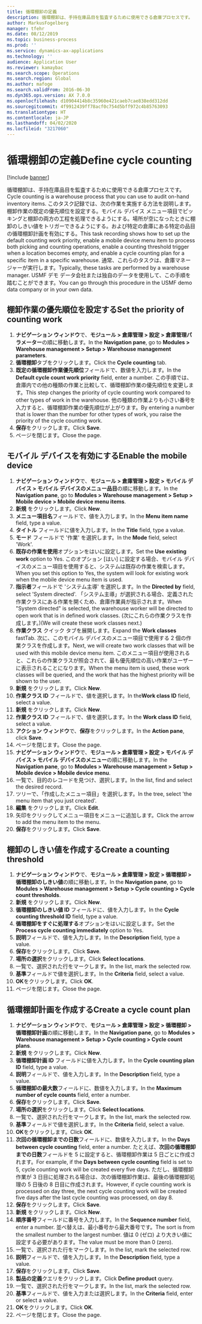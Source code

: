 ```yaml
---
title: 循環棚卸の定義
description: 循環棚卸は、手持在庫品目を監査するために使用できる倉庫プロセスです。
author: MarkusFogelberg
manager: tfehr
ms.date: 08/12/2019
ms.topic: business-process
ms.prod: ''
ms.service: dynamics-ax-applications
ms.technology: ''
audience: Application User
ms.reviewer: kamaybac
ms.search.scope: Operations
ms.search.region: Global
ms.author: mafoge
ms.search.validFrom: 2016-06-30
ms.dyn365.ops.version: AX 7.0.0
ms.openlocfilehash: d10904414b8c35960e421caeb7cae838edd312dd
ms.sourcegitcommit: 4f9912439ff78acf0c754d5bff972c4b85763093
ms.translationtype: HT
ms.contentlocale: ja-JP
ms.lasthandoff: 04/02/2020
ms.locfileid: "3217060"
---
```

# <a name="define-cycle-counting"></a><span data-ttu-id="92e02-103">循環棚卸の定義</span><span class="sxs-lookup"><span data-stu-id="92e02-103">Define cycle counting</span></span> 

[!include [banner](../../includes/banner.md)]

<span data-ttu-id="92e02-104">循環棚卸は、手持在庫品目を監査するために使用できる倉庫プロセスです。</span><span class="sxs-lookup"><span data-stu-id="92e02-104">Cycle counting is a warehouse process that you can use to audit on-hand inventory items.</span></span> <span data-ttu-id="92e02-105">このタスク記録では、次の作業を実施する方法を説明します。棚卸作業の既定の優先順位を設定する。モバイル デバイス メニュー項目でピッキングと棚卸の両方の工程を処理できるようにする。場所が空になったときに棚卸のしきい値をトリガーできるようにする。および特定の倉庫にある特定の品目の循環棚卸計画を有効にする。</span><span class="sxs-lookup"><span data-stu-id="92e02-105">This task recording shows how to set up the default counting work priority, enable a mobile device menu item to process both picking and counting operations, enable a counting threshold trigger when a location becomes empty, and enable a cycle counting plan for a specific item in a specific warehouse.</span></span> <span data-ttu-id="92e02-106">通常、これらのタスクは、倉庫マネージャーが実行します。</span><span class="sxs-lookup"><span data-stu-id="92e02-106">Typically, these tasks are performed by a warehouse manager.</span></span> <span data-ttu-id="92e02-107">USMF デモ データ会社または独自のデータを使用して、この手順を踏むことができます。</span><span class="sxs-lookup"><span data-stu-id="92e02-107">You can go through this procedure in the USMF demo data company or in your own data.</span></span>


## <a name="set-the-priority-of-counting-work"></a><span data-ttu-id="92e02-108">棚卸作業の優先順位を設定する</span><span class="sxs-lookup"><span data-stu-id="92e02-108">Set the priority of counting work</span></span>
1. <span data-ttu-id="92e02-109">**ナビゲーション ウィンドウ**で、**モジュール > 倉庫管理 > 設定 > 倉庫管理パラメーター**の順に移動します。</span><span class="sxs-lookup"><span data-stu-id="92e02-109">In the **Navigation pane**, go to **Modules > Warehouse management > Setup > Warehouse management parameters**.</span></span>
2. <span data-ttu-id="92e02-110">**循環棚卸**タブをクリックします。</span><span class="sxs-lookup"><span data-stu-id="92e02-110">Click the **Cycle counting** tab.</span></span>
3. <span data-ttu-id="92e02-111">**既定の循環棚卸作業優先順位**フィールドで、数値を入力します。</span><span class="sxs-lookup"><span data-stu-id="92e02-111">In the **Default cycle count work priority** field, enter a number.</span></span> <span data-ttu-id="92e02-112">この手順では、倉庫内での他の種類の作業と比較して、循環棚卸作業の優先順位を変更します。</span><span class="sxs-lookup"><span data-stu-id="92e02-112">This step changes the priority of cycle counting work compared to other types of work in the warehouse.</span></span> <span data-ttu-id="92e02-113">他の種類の作業よりも小さい番号を入力すると、循環棚卸作業の優先順位が上がります。</span><span class="sxs-lookup"><span data-stu-id="92e02-113">By entering a number that is lower than the number for other types of work, you raise the priority of the cycle counting work.</span></span>  
4. <span data-ttu-id="92e02-114">**保存**をクリックします。</span><span class="sxs-lookup"><span data-stu-id="92e02-114">Click **Save**.</span></span>
5. <span data-ttu-id="92e02-115">ページを閉じます。</span><span class="sxs-lookup"><span data-stu-id="92e02-115">Close the page.</span></span>

## <a name="enable-the-mobile-device"></a><span data-ttu-id="92e02-116">モバイル デバイスを有効にする</span><span class="sxs-lookup"><span data-stu-id="92e02-116">Enable the mobile device</span></span>
1. <span data-ttu-id="92e02-117">**ナビゲーション ウィンドウ**で、**モジュール > 倉庫管理 > 設定 > モバイル デバイス > モバイル デバイスのメニュー品目**の順に移動します。</span><span class="sxs-lookup"><span data-stu-id="92e02-117">In the **Navigation pane**, go to **Modules > Warehouse management > Setup > Mobile device > Mobile device menu items**.</span></span>
2. <span data-ttu-id="92e02-118">**新規** をクリックします。</span><span class="sxs-lookup"><span data-stu-id="92e02-118">Click **New**.</span></span>
3. <span data-ttu-id="92e02-119">**メニュー項目名**フィールドで、値を入力します。</span><span class="sxs-lookup"><span data-stu-id="92e02-119">In the **Menu item name** field, type a value.</span></span>
4. <span data-ttu-id="92e02-120">**タイトル** フィールドに値を入力します。</span><span class="sxs-lookup"><span data-stu-id="92e02-120">In the **Title** field, type a value.</span></span>
5. <span data-ttu-id="92e02-121">**モード** フィールドで '作業' を選択します。</span><span class="sxs-lookup"><span data-stu-id="92e02-121">In the **Mode** field, select 'Work'.</span></span>
6. <span data-ttu-id="92e02-122">**既存の作業を使用**オプションをはいに設定します。</span><span class="sxs-lookup"><span data-stu-id="92e02-122">Set the **Use existing work** option to Yes.</span></span> <span data-ttu-id="92e02-123">このオプション [はい] に設定する場合、モバイル デバイスのメニュー項目を使用すると、システムは既存の作業を検索します。</span><span class="sxs-lookup"><span data-stu-id="92e02-123">When you set this option to Yes, the system will look for existing work when the mobile device menu item is used.</span></span>  
7. <span data-ttu-id="92e02-124">**指示者**フィールドで 'システム主導' を選択します。</span><span class="sxs-lookup"><span data-stu-id="92e02-124">In the **Directed by** field, select 'System directed'.</span></span> <span data-ttu-id="92e02-125">「システム主導」が選択される場合、定義された作業クラスにある作業を開くため、倉庫作業員が指示されます。</span><span class="sxs-lookup"><span data-stu-id="92e02-125">When "System directed" is selected, the warehouse worker will be directed to open work that is in defined work classes.</span></span> <span data-ttu-id="92e02-126">(次にこれらの作業クラスを作成します。)</span><span class="sxs-lookup"><span data-stu-id="92e02-126">(We will create these work classes next.)</span></span>  
8. <span data-ttu-id="92e02-127">**作業クラス** クイック タブを展開します。</span><span class="sxs-lookup"><span data-stu-id="92e02-127">Expand the **Work classes** fastTab.</span></span> <span data-ttu-id="92e02-128">次に、このモバイル デバイスのメニュー項目で使用する 2 個の作業クラスを作成します。</span><span class="sxs-lookup"><span data-stu-id="92e02-128">Next, we will create two work classes that will be used with this mobile device menu item.</span></span> <span data-ttu-id="92e02-129">このメニュー項目が使用されると、これらの作業クラスが照会されて、最も優先順位の高い作業がユーザーに表示されることになります。</span><span class="sxs-lookup"><span data-stu-id="92e02-129">When the menu item is used, these work classes will be queried, and the work that has the highest priority will be shown to the user.</span></span>  
9. <span data-ttu-id="92e02-130">**新規** をクリックします。</span><span class="sxs-lookup"><span data-stu-id="92e02-130">Click **New**.</span></span>
10. <span data-ttu-id="92e02-131">**作業クラス ID** フィールドで、値を選択します。</span><span class="sxs-lookup"><span data-stu-id="92e02-131">In the**Work class ID** field, select a value.</span></span>
11. <span data-ttu-id="92e02-132">**新規** をクリックします。</span><span class="sxs-lookup"><span data-stu-id="92e02-132">Click **New**.</span></span>
12. <span data-ttu-id="92e02-133">**作業クラス ID** フィールドで、値を選択します。</span><span class="sxs-lookup"><span data-stu-id="92e02-133">In the **Work class ID** field, select a value.</span></span>
13. <span data-ttu-id="92e02-134">**アクション ウィンドウ**で、**保存**をクリックします。</span><span class="sxs-lookup"><span data-stu-id="92e02-134">In the **Action pane**, click **Save**.</span></span>
14. <span data-ttu-id="92e02-135">ページを閉じます。</span><span class="sxs-lookup"><span data-stu-id="92e02-135">Close the page.</span></span>
15. <span data-ttu-id="92e02-136">**ナビゲーション ウィンドウ**で、**モジュール > 倉庫管理 > 設定 > モバイル デバイス > モバイル デバイスのメニュー**の順に移動します。</span><span class="sxs-lookup"><span data-stu-id="92e02-136">In the **Navigation pane**, go to **Modules > Warehouse management > Setup > Mobile device > Mobile device menu**.</span></span>
16. <span data-ttu-id="92e02-137">一覧で、目的のレコードを見つけ、選択します。</span><span class="sxs-lookup"><span data-stu-id="92e02-137">In the list, find and select the desired record.</span></span>
17. <span data-ttu-id="92e02-138">ツリーで、「作成したメニュー項目」を選択します。</span><span class="sxs-lookup"><span data-stu-id="92e02-138">In the tree, select 'the menu item that you just created'.</span></span>
18. <span data-ttu-id="92e02-139">**編集** をクリックします。</span><span class="sxs-lookup"><span data-stu-id="92e02-139">Click **Edit**.</span></span>
19. <span data-ttu-id="92e02-140">矢印をクリックしてメニュー項目をメニューに追加します。</span><span class="sxs-lookup"><span data-stu-id="92e02-140">Click the arrow to add the menu item to the menu.</span></span>
20. <span data-ttu-id="92e02-141">**保存**をクリックします。</span><span class="sxs-lookup"><span data-stu-id="92e02-141">Click **Save**.</span></span>

## <a name="create-a-counting-threshold"></a><span data-ttu-id="92e02-142">棚卸のしきい値を作成する</span><span class="sxs-lookup"><span data-stu-id="92e02-142">Create a counting threshold</span></span>
1. <span data-ttu-id="92e02-143">**ナビゲーション ウィンドウ**で、**モジュール > 倉庫管理 > 設定 > 循環棚卸 > 循環棚卸のしきい値**の順に移動します。</span><span class="sxs-lookup"><span data-stu-id="92e02-143">In the **Navigation pane**, go to **Modules > Warehouse management > Setup > Cycle counting > Cycle count thresholds**.</span></span>
2. <span data-ttu-id="92e02-144">**新規** をクリックします。</span><span class="sxs-lookup"><span data-stu-id="92e02-144">Click **New**.</span></span>
3. <span data-ttu-id="92e02-145">**循環棚卸のしきい値 ID** フィールドに、値を入力します。</span><span class="sxs-lookup"><span data-stu-id="92e02-145">In the **Cycle counting threshold ID** field, type a value.</span></span>
4. <span data-ttu-id="92e02-146">**循環棚卸をすぐに処理する**オプションをはいに設定します。</span><span class="sxs-lookup"><span data-stu-id="92e02-146">Set the **Process cycle counting immediately** option to Yes.</span></span>
5. <span data-ttu-id="92e02-147">**説明**フィールドで、値を入力します。</span><span class="sxs-lookup"><span data-stu-id="92e02-147">In the **Description** field, type a value.</span></span>
6. <span data-ttu-id="92e02-148">**保存**をクリックします。</span><span class="sxs-lookup"><span data-stu-id="92e02-148">Click **Save**.</span></span>
7. <span data-ttu-id="92e02-149">**場所の選択**をクリックします。</span><span class="sxs-lookup"><span data-stu-id="92e02-149">Click **Select locations**.</span></span>
8. <span data-ttu-id="92e02-150">一覧で、選択された行をマークします。</span><span class="sxs-lookup"><span data-stu-id="92e02-150">In the list, mark the selected row.</span></span>
9. <span data-ttu-id="92e02-151">**基準**フィールドで値を選択します。</span><span class="sxs-lookup"><span data-stu-id="92e02-151">In the **Criteria** field, select a value.</span></span>
10. <span data-ttu-id="92e02-152">**OK**をクリックします。</span><span class="sxs-lookup"><span data-stu-id="92e02-152">Click **OK**.</span></span>
11. <span data-ttu-id="92e02-153">ページを閉じます。</span><span class="sxs-lookup"><span data-stu-id="92e02-153">Close the page.</span></span>

## <a name="create-a-cycle-count-plan"></a><span data-ttu-id="92e02-154">循環棚卸計画を作成する</span><span class="sxs-lookup"><span data-stu-id="92e02-154">Create a cycle count plan</span></span>
1. <span data-ttu-id="92e02-155">**ナビゲーション ウィンドウ**で、**モジュール > 倉庫管理 > 設定 > 循環棚卸 > 循環棚卸計画**の順に移動します。</span><span class="sxs-lookup"><span data-stu-id="92e02-155">In the **Navigation pane**, go to **Modules > Warehouse management > Setup > Cycle counting > Cycle count plans**.</span></span>
2. <span data-ttu-id="92e02-156">**新規** をクリックします。</span><span class="sxs-lookup"><span data-stu-id="92e02-156">Click **New**.</span></span>
3. <span data-ttu-id="92e02-157">**循環棚卸計画 ID** フィールドに値を入力します。</span><span class="sxs-lookup"><span data-stu-id="92e02-157">In the **Cycle counting plan ID** field, type a value.</span></span>
4. <span data-ttu-id="92e02-158">**説明**フィールドで、値を入力します。</span><span class="sxs-lookup"><span data-stu-id="92e02-158">In the **Description** field, type a value.</span></span>
5. <span data-ttu-id="92e02-159">**循環棚卸の最大数**フィールドに、数値を入力します。</span><span class="sxs-lookup"><span data-stu-id="92e02-159">In the **Maximum number of cycle counts** field, enter a number.</span></span>
6. <span data-ttu-id="92e02-160">**保存**をクリックします。</span><span class="sxs-lookup"><span data-stu-id="92e02-160">Click **Save**.</span></span>
7. <span data-ttu-id="92e02-161">**場所の選択**をクリックします。</span><span class="sxs-lookup"><span data-stu-id="92e02-161">Click **Select locations**.</span></span>
8. <span data-ttu-id="92e02-162">一覧で、選択された行をマークします。</span><span class="sxs-lookup"><span data-stu-id="92e02-162">In the list, mark the selected row.</span></span>
9. <span data-ttu-id="92e02-163">**基準**フィールドで値を選択します。</span><span class="sxs-lookup"><span data-stu-id="92e02-163">In the **Criteria** field, select a value.</span></span>
10. <span data-ttu-id="92e02-164">**OK**をクリックします。</span><span class="sxs-lookup"><span data-stu-id="92e02-164">Click **OK**.</span></span>
11. <span data-ttu-id="92e02-165">**次回の循環棚卸までの日数**フィールドに、数値を入力します。</span><span class="sxs-lookup"><span data-stu-id="92e02-165">In the **Days between cycle counting** field, enter a number.</span></span> <span data-ttu-id="92e02-166">たとえば、**次回の循環棚卸までの日数**フィールドを 5 に設定すると、循環棚卸作業は 5 日ごとに作成されます。</span><span class="sxs-lookup"><span data-stu-id="92e02-166">For example, if the **Days between cycle counting** field is set to 5, cycle counting work will be created every five days.</span></span> <span data-ttu-id="92e02-167">ただし、循環棚卸作業が 3 日目に処理される場合は、次の循環棚卸作業は、最後の循環棚卸処理の 5 日後の 8 日目に作成されます。</span><span class="sxs-lookup"><span data-stu-id="92e02-167">However, if cycle counting work is processed on day three, the next cycle counting work will be created five days after the last cycle counting was processed, on day 8.</span></span>  
12. <span data-ttu-id="92e02-168">**保存**をクリックします。</span><span class="sxs-lookup"><span data-stu-id="92e02-168">Click **Save**.</span></span>
13. <span data-ttu-id="92e02-169">**新規** をクリックします。</span><span class="sxs-lookup"><span data-stu-id="92e02-169">Click **New**.</span></span>
14. <span data-ttu-id="92e02-170">**順序番号**フィールドに番号を入力します。</span><span class="sxs-lookup"><span data-stu-id="92e02-170">In the **Sequence number** field, enter a number.</span></span> <span data-ttu-id="92e02-171">並べ替えは、最小番号から最大番号です。</span><span class="sxs-lookup"><span data-stu-id="92e02-171">The sort is from the smallest number to the largest number.</span></span> <span data-ttu-id="92e02-172">値は 0 (ゼロ) より大きい値に設定する必要があります。</span><span class="sxs-lookup"><span data-stu-id="92e02-172">The value must be more than 0 (zero).</span></span>  
15. <span data-ttu-id="92e02-173">一覧で、選択された行をマークします。</span><span class="sxs-lookup"><span data-stu-id="92e02-173">In the list, mark the selected row.</span></span>
16. <span data-ttu-id="92e02-174">**説明**フィールドで、値を入力します。</span><span class="sxs-lookup"><span data-stu-id="92e02-174">In the **Description** field, type a value.</span></span>
17. <span data-ttu-id="92e02-175">**保存**をクリックします。</span><span class="sxs-lookup"><span data-stu-id="92e02-175">Click **Save**.</span></span>
18. <span data-ttu-id="92e02-176">**製品の定義**クエリをクリックします。</span><span class="sxs-lookup"><span data-stu-id="92e02-176">Click **Define product** query.</span></span>
19. <span data-ttu-id="92e02-177">一覧で、選択された行をマークします。</span><span class="sxs-lookup"><span data-stu-id="92e02-177">In the list, mark the selected row.</span></span>
20. <span data-ttu-id="92e02-178">**基準**フィールドで、値を入力または選択します。</span><span class="sxs-lookup"><span data-stu-id="92e02-178">In the **Criteria** field, enter or select a value.</span></span>
21. <span data-ttu-id="92e02-179">**OK**をクリックします。</span><span class="sxs-lookup"><span data-stu-id="92e02-179">Click **OK**.</span></span>
22. <span data-ttu-id="92e02-180">ページを閉じます。</span><span class="sxs-lookup"><span data-stu-id="92e02-180">Close the page.</span></span>

